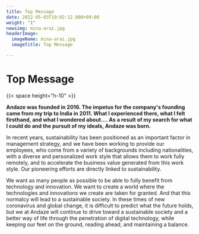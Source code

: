 ```yaml
---
title: Top Message
date: 2022-05-03T19:02:12.000+09:00
weight: "1"
newsimg: mina-arai.jpg
headerImage:
  imageName: mina-arai.jpg
  imageTitle: Top Message

---
```

# Top Message

{{< space height="h-10" >}}

**Andaze was founded in 2016. The impetus for the company's founding came from my trip to India in 2011. What I experienced there, what I felt firsthand, and what I wondered about.... As a result of my search for what I could do and the pursuit of my ideals, Andaze was born.**

In recent years, sustainability has been positioned as an important factor in management strategy, and we have been working to provide our employees, who come from a variety of backgrounds including nationalities, with a diverse and personalized work style that allows them to work fully remotely, and to accelerate the business value generated from this work style. Our pioneering efforts are directly linked to sustainability.

We want as many people as possible to be able to fully benefit from technology and innovation. We want to create a world where the technologies and innovations we create are taken for granted. And that this normalcy will lead to a sustainable society. In these times of new coronavirus and global change, it is difficult to predict what the future holds, but we at Andaze will continue to drive toward a sustainable society and a better way of life through the penetration of digital technology, while keeping our feet on the ground, reading ahead, and maintaining a balance.